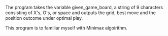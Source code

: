 The program takes the variable given_game_board, a string of 9 characters consisting of X's, O's, or space and outputs the grid, best move and the position outcome under optimal play.

This program is to familiar myself with Minimax algoirithm.
